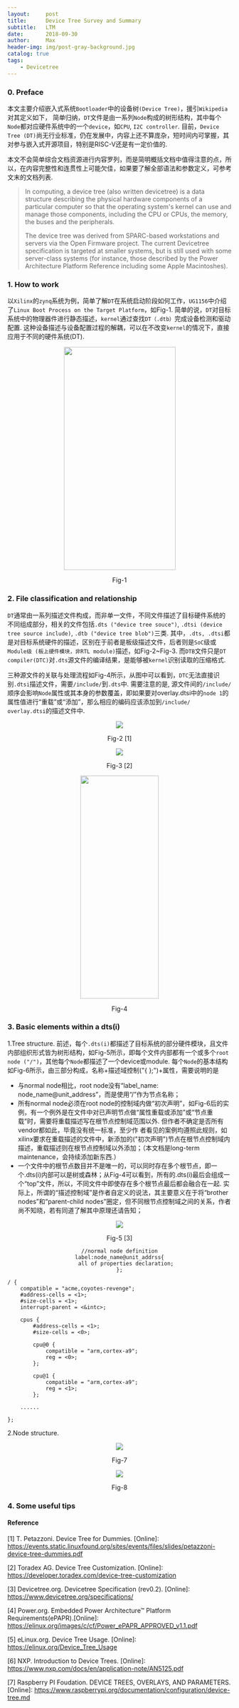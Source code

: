 ```yaml
---
layout:     post
title:      Device Tree Survey and Summary
subtitle:   LTM
date:       2018-09-30
author:     Max
header-img: img/post-gray-background.jpg
catalog: true
tags:
    - Devicetree
---
```


### 0. Preface
本文主要介绍嵌入式系统`Bootloader`中的设备树`(Device Tree)`，援引`Wikipedia`对其定义如下， 简单归纳，`DT`文件是由一系列`Node`构成的树形结构，其中每个`Node`都对应硬件系统中的一个`device`，如`CPU`, `I2C controller`. 目前，`Device Tree (DT)`尚无行业标准，仍在发展中，内容上还不算庞杂，短时间内可掌握，其对参与嵌入式开源项目，特别是RISC-V还是有一定价值的.

本文不会简单综合文档资源进行内容罗列，而是简明概括文档中值得注意的点，所以，在内容完整性和连贯性上可能欠佳，如果要了解全部语法和参数定义，可参考文末的文档列表.

> In computing, a device tree (also written devicetree) is a data structure describing the physical hardware components of a particular
> computer so that the operating system's kernel can use and manage those components, including the CPU or CPUs, the memory, the
> buses and the peripherals.
>
> The device tree was derived from SPARC-based workstations and servers via the Open Firmware project. The current Devicetree
> specification is targeted at smaller systems, but is still used with some server-class systems (for instance, those described by the
> Power Architecture Platform Reference including some Apple Macintoshes).

### 1. How to work
以`Xilinx`的`zynq`系统为例，简单了解`DT`在系统启动阶段如何工作，`UG1156`中介绍了`Linux Boot Process on the Target Platform`，如Fig-1. 简单的说，`DT`对目标系统中的物理器件进行静态描述，`kernel`通过查找`DT（.dtb）`完成设备检测和驱动配置.  这种设备描述与设备配置过程的解耦，可以在不改变`kernel`的情况下，直接应用于不同的硬件系统(DT).

<div align="center">

<img src="https://github.com/VVViy/VVViy.github.io/blob/master/img/blog%233-%231.jpg?raw=true" height='500' width="251" />

Fig-1

</div>

### 2. File classification and relationship
`DT`通常由一系列描述文件构成，而非单一文件，不同文件描述了目标硬件系统的不同组成部分，相关的文件包括`.dts ("device tree souce")`, `.dtsi (device tree source include)`, `.dtb ("device tree blob")`三类.  其中，`.dts, .dtsi`都是对目标系统硬件的描述，区别在于前者是板级描述文件，后者则是`SoC`级或`Module级 (板上硬件模块，非RTL module)`描述，如Fig-2~Fig-3. 而`DTB`文件只是`DT compiler(DTC)`对`.dts`源文件的编译结果，是能够被`kernel`识别读取的压缩格式.

三种源文件的关联与处理流程如Fig-4所示，从图中可以看到，`DTC`无法直接识别`.dtsi`描述文件，需要`/include/`到`.dts`中.  需要注意的是, 源文件间的`/include/`顺序会影响`Node`属性或其本身的参数覆盖，即如果要对overlay.dtsi中的`node 1`的属性值进行“重载”或“添加”，那么相应的编码应该添加到`/include/ overlay.dtsi`的描述文件中.

<div align="center">

<img src="https://github.com/VVViy/VVViy.github.io/blob/master/img/blog%233-%232.jpg?raw=true" />

Fig-2 [1]

<img src="https://github.com/VVViy/VVViy.github.io/blob/master/img/blog%233-%234.jpg?raw=true" />

Fig-3 [2]

<img src="https://github.com/VVViy/VVViy.github.io/blob/master/img/blog%233-%233.jpg?raw=true" height="500" width="176" />

Fig-4

</div>

### 3. Basic elements within a dts(i)
1.Tree structure.  前述，每个`.dts(i)`都描述了目标系统的部分硬件模块，且文件内部组织形式皆为树形结构，如Fig-5所示，即每个文件内部都有一个或多个`root node ("/")`，其他每个`Node`都描述了一个device或module.  每个`Node`的基本结构如Fig-6所示，由三部分构成，名称+描述域控制("{ };")+属性，需要说明的是

* 与normal node相比，root node没有“label_name: node_name@unit_address”，而是使用“/”作为节点名称；
* 所有normal node必须在root node的控制域内做“初次声明”，如Fig-6后的实例，有一个例外是在文件中对已声明节点做“属性重载或添加”或“节点重载”时，需要将重载描述写在根节点控制域范围以外. 但作者不确定是否所有vendor都如此，毕竟没有统一标准，至少作 者看见的案例均遵照此规则，如xilinx要求在重载描述的文件中，新添加的("初次声明")节点在根节点控制域内描述，重载描述则在根节点控制域以外添加；（本文档是long-term maintenance，会持续添加新东西.）
* 一个文件中的根节点数目并不是唯一的，可以同时存在多个根节点，即一个.dts(i)内部可以是树或森林；从Fig-4可以看到，所有的.dts(i)最后会组成一个“top”文件，所以，不同文件中即使存在多个根节点最后都会融合在一起.  实际上，所谓的“描述控制域”是作者自定义的说法，其主要意义在于将“brother nodes”和“parent-child nodes”圈定，但不同根节点控制域之间的关系，作者尚不知晓，若有同道了解其中原理还请告知；

<div align="center">

<img src="https://github.com/VVViy/VVViy.github.io/blob/master/img/blog%233-%235.jpg?raw=true" />

Fig-5 [3]

```
//normal node definition
label:node_name@unit_addrss{
    all of properties declaration;
};
```

</div>

``` //example
/ {
    compatible = "acme,coyotes-revenge";
    #address-cells = <1>;
    #size-cells = <1>;
    interrupt-parent = <&intc>;

    cpus {
        #address-cells = <1>;
        #size-cells = <0>;

        cpu@0 {
            compatible = "arm,cortex-a9";
            reg = <0>;
        };

        cpu@1 {
            compatible = "arm,cortex-a9";
            reg = <1>;
        };

    ......

};
```

2.Node structure.  

<div align="center">

<img src="https://github.com/VVViy/VVViy.github.io/blob/master/img/blog%233-%237.jpg?raw=true" />

Fig-7

<img src="https://github.com/VVViy/VVViy.github.io/blob/master/img/blog%233-%238.jpg?raw=true" />

Fig-8

</div>

### 4. Some useful tips

#### Reference
[1] T. Petazzoni. Device Tree for Dummies. [Online]: https://events.static.linuxfound.org/sites/events/files/slides/petazzoni-device-tree-dummies.pdf

[2] Toradex AG. Device Tree Customization. [Online]: https://developer.toradex.com/device-tree-customization

[3] Devicetree.org. Devicetree Specification (rev0.2). [Online]: https://www.devicetree.org/specifications/

[4] Power.org. Embedded Power Architecture™ Platform Requirements(ePAPR).[Online]: https://elinux.org/images/c/cf/Power_ePAPR_APPROVED_v1.1.pdf

[5] eLinux.org. Device Tree Usage. [Online]: https://elinux.org/Device_Tree_Usage

[6] NXP. Introduction to Device Trees. [Online]: https://www.nxp.com/docs/en/application-note/AN5125.pdf

[7] Raspberry PI Foudation. DEVICE TREES, OVERLAYS, AND PARAMETERS. [Online]: https://www.raspberrypi.org/documentation/configuration/device-tree.md
